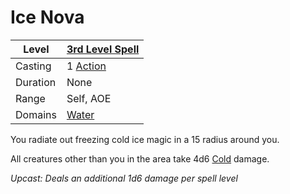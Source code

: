 # Ice Nova

| Level    | [3rd Level Spell](../../../Spell%20Level.md)        |
| -------- | --------------------------------------------------- |
| Casting  | 1 [Action](../../../../Game%20Procedures/Action.md) |
| Duration | None                                                |
| Range    | Self, AOE                                           |
| Domains  | [Water](../../../Spell%20Domains/Water.md)          |


You radiate out freezing cold ice magic in a 15 radius around you.

All creatures other than you in the area take 4d6 [Cold](../../../../Damage%20Types/Cold.md) damage.


*Upcast: Deals an additional 1d6 damage per spell level*